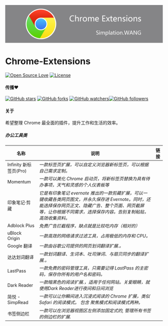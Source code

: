 
<p align="center">
<img alt="Chrome-Extensions" src="https://github.com/Simplation/Chrome-Extensions/blob/master/sources/Chrome-Extensions.png?raw=true">
</p>

# Chrome-Extensions  
[![Open Source Love](https://badges.frapsoft.com/os/v1/open-source.svg?v=102)](https://opensource.org/licenses/Apache-2.0) [![License](https://img.shields.io/badge/license-Apache%202.0-blue.svg)](https://github.com/balsikandar/Android-Studio-Plugins/blob/master/LICENSE)

#### 传播:heart:

[![GitHub stars](https://img.shields.io/github/stars/Simplation/Chrome-Extensions.svg?style=social&label=Star)](https://github.com/Simplation/Chrome-Extensions) [![GitHub forks](https://img.shields.io/github/forks/Simplation/Chrome-Extensions.svg?style=social&label=Fork)](https://github.com/Simplation/Chrome-Extensions/fork) [![GitHub watchers](https://img.shields.io/github/watchers/Simplation/Chrome-Extensions.svg?style=social&label=Watch)](https://github.com/Simplation/Chrome-Extensions)[![GitHub followers](https://img.shields.io/github/followers/Simplation.svg?style=social&label=Follow)](https://github.com/Simplation)  

#### 关于

希望整理 Chrome 最全面的插件，提升工作和生活的效率。


##### 办公工具类

| 名称                   | 说明                                                         | 链接 |
| ---------------------- | ------------------------------------------------------------ | ---- |
| Infinity 新标签页(Pro) | *一款标签页扩展，可以自定义浏览器新标签页，可以根据自己需求定制。* |      |
| Momentum               | *一款可以美化 Chrome 启动页，将新标签页替换为具有待办事项，天气和灵感的个人仪表板等* |      |
| 印象笔记·剪藏          | *它是有印象笔记 evernote 推出的一款剪藏扩展，可以一键收藏各类网页图文，并永久保存进 Evernote。同时，还能选择保存网页正文、隐藏广告、整个页面、网页截屏等，让你根据不同需求，选择保存内容。告别复制粘贴，高效收集资料。* |      |
| Adblock Plus           | *免费广告拦截程序，缺点就是比较吃内存（相对的）*             |      |
| uBlock Origin          | *一款高效的网络请求过滤工具，占用极低的内存和  CPU。*        |      |
| Google   翻译          | *一款由谷歌公司提供的网页划词翻译扩展.。*                    |      |
| 达达划词翻译           | *一款划词翻译、生词本、吐司弹词、与扇贝同步的翻译扩展.。*    |      |
| LastPass               | *一款免费的密码管理工具，只需要记得 LastPass 的主密码，保存你所有的用户名和密码。* |      |
| Dark Reader            | *一款暗黑色的阅读扩展.，适用于任何网站。关爱眼睛，就使用Dark Reader进行夜间和日间浏览* |      |
| 简悦 - SimpRead        | *一款可以让你瞬间进入沉浸式阅读的  Chrome 扩展，类似 Safari 的阅读模式。 包含 聚焦模式和阅读模式两种。* |      |
| 书签侧边栏             | *一款可以在浏览器视图区左侧添加固定式的, 管理所有书签的侧边栏的扩展.* |      |

